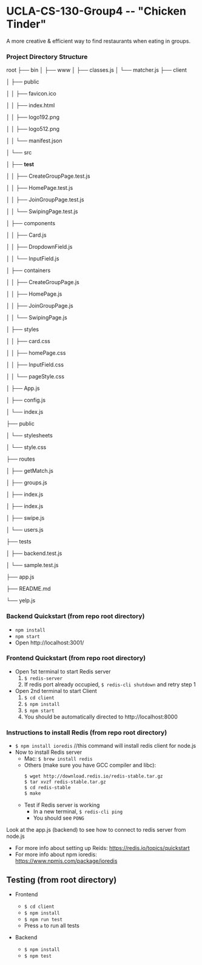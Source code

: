 # UCLA-CS-130-Group4 -- "Chicken Tinder"
A more creative & efficient way to find restaurants when eating in groups.
### Project Directory Structure
root
├── bin
│   ├── www
│   ├── classes.js
│   └── matcher.js
├── client

│   ├── public

│   │   ├── favicon.ico

│   │   ├── index.html

│   │   ├── logo192.png

│   │   ├── logo512.png

│   │   └── manifest.json

│   └── src

│       ├── __test__

│       │   ├── CreateGroupPage.test.js

│       │   ├── HomePage.test.js

│       │   ├── JoinGroupPage.test.js

│       │   └── SwipingPage.test.js

│       ├── components

│       │   ├── Card.js

│       │   ├── DropdownField.js

│       │   └── InputField.js

│       ├── containers

│       │   ├── CreateGroupPage.js

│       │   ├── HomePage.js

│       │   ├── JoinGroupPage.js

│       │   └── SwipingPage.js

│       ├── styles

│       │   ├── card.css

│       │   ├── homePage.css

│       │   ├── InputField.css

│       │   └── pageStyle.css

│       ├── App.js

│       ├── config.js

│       └── index.js

├── public

│   └── stylesheets

│       └── style.css

├── routes

│   ├── getMatch.js

│   ├── groups.js

│   ├── index.js

│   ├── index.js

│   ├── swipe.js

│   └── users.js

├── tests

│   ├── backend.test.js

│   └── sample.test.js

├── app.js

├── README.md

└── yelp.js


### Backend Quickstart (from repo root directory)
* `npm install`
* `npm start`
* Open http://localhost:3001/

### Frontend Quickstart (from repo root directory)
* Open 1st terminal to start Redis server
    1. `$ redis-server`
    2. If redis port already occupied, `$ redis-cli shutdown` and retry step 1
* Open 2nd terminal to start Client
    1. `$ cd client`
    2. `$ npm install`
    3. `$ npm start`
    4. You should be automatically directed to http://localhost:8000

### Instructions to install Redis (from repo root directory)
* `$ npm install ioredis`   //this command will install redis client for node.js
* Now to install Redis server
    * Mac: `$ brew install redis`
    * Others (make sure you have GCC compiler and libc):
        ```sh
        $ wget http://download.redis.io/redis-stable.tar.gz
        $ tar xvzf redis-stable.tar.gz
        $ cd redis-stable
        $ make
        ```
    * Test if Redis server is working
        * In a new terminal, `$ redis-cli ping`
        * You should see `PONG`
        
Look at the app.js (backend) to see how to connect to redis server from node.js
* For more info about setting up Reids:  https://redis.io/topics/quickstart
* For more info about npm ioredis: https://www.npmjs.com/package/ioredis


## Testing (from root directory)
* Frontend
    * `$ cd client`
    * `$ npm install`
    * `$ npm run test`
    * Press `a` to run all tests

* Backend
    * `$ npm install`
    * `$ npm test`




